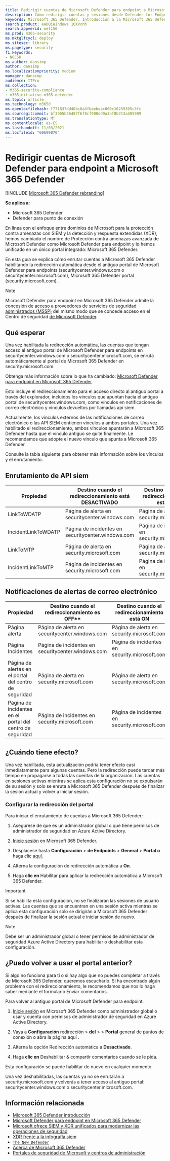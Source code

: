 ```yaml
---
title: Redirigir cuentas de Microsoft Defender para endpoint a Microsoft 365 Defender
description: Cómo redirigir cuentas y sesiones desde Defender for Endpoint a Microsoft 365 Defender.
keywords: Microsoft 365 Defender, Introducción a la Microsoft 365 Defender, redirección del centro de seguridad
search.product: eADQiWindows 10XVcnh
search.appverid: met150
ms.prod: m365-security
ms.mktglfcycl: deploy
ms.sitesec: library
ms.pagetype: security
f1.keywords:
- NOCSH
ms.author: dansimp
author: dansimp
ms.localizationpriority: medium
manager: dansimp
audience: ITPro
ms.collection:
- M365-security-compliance
- m365initiative-m365-defender
ms.topic: article
ms.technology: m365d
ms.openlocfilehash: f771837dd40bc8a3fbaebeac060c10259395c3fc
ms.sourcegitcommit: bf3965b46487f6f8cf900dd9a3af8b213a405989
ms.translationtype: MT
ms.contentlocale: es-ES
ms.lasthandoff: 11/03/2021
ms.locfileid: "60699070"
---
```

# <a name="redirecting-accounts-from-microsoft-defender-for-endpoint-to-microsoft-365-defender"></a>Redirigir cuentas de Microsoft Defender para endpoint a Microsoft 365 Defender

[!INCLUDE [Microsoft 365 Defender rebranding](../includes/microsoft-defender.md)]

**Se aplica a:**
- Microsoft 365 Defender
- Defender para punto de conexión

En línea con el enfoque entre dominios de Microsoft para la protección contra amenazas con SIEM y la detección y respuesta extendidas (XDR), hemos cambiado el nombre de Protección contra amenazas avanzada de Microsoft Defender como Microsoft Defender para endpoint y lo hemos unificado en un único portal integrado: Microsoft 365 Defender.

En esta guía se explica cómo enrutar cuentas a Microsoft 365 Defender habilitando la redirección automática desde el antiguo portal de Microsoft Defender para endpoints (securitycenter.windows.com o securitycenter.microsoft.com), Microsoft 365 Defender portal (security.microsoft.com).

> [!NOTE]
> Microsoft Defender para endpoint en Microsoft 365 Defender admite la concesión de acceso a proveedores de servicios de seguridad [administrados (MSSP)](/windows/security/threat-protection/microsoft-defender-atp/grant-mssp-access) del mismo modo que se concede acceso en el Centro de seguridad [de Microsoft Defender](./mssp-access.md).

## <a name="what-to-expect"></a>Qué esperar

Una vez habilitada la redirección automática, las cuentas que tengan acceso al antiguo portal de Microsoft Defender para endpoints en securitycenter.windows.com o securitycenter.microsoft.com, se enruta automáticamente al portal de Microsoft 365 Defender en security.microsoft.com.

Obtenga más información sobre lo que ha cambiado: [Microsoft Defender para endpoint en Microsoft 365 Defender](microsoft-365-security-center-mde.md).

Esto incluye el redireccionamiento para el acceso directo al antiguo portal a través del explorador, incluidos los vínculos que apuntan hacia el antiguo portal de securitycenter.windows.com, como vínculos en notificaciones de correo electrónico y vínculos devueltos por llamadas api siem.  

 Actualmente, los vínculos externos de las notificaciones de correo electrónico o las API SIEM contienen vínculos a ambos portales. Una vez habilitado el redireccionamiento, ambos vínculos apuntarán a Microsoft 365 Defender hasta que el vínculo antiguo se quite finalmente. Le recomendamos que adopte el nuevo vínculo que apunta a Microsoft 365 Defender.

Consulte la tabla siguiente para obtener más información sobre los vínculos y el enrutamiento.
## <a name="siem-api-routing"></a>Enrutamiento de API siem

| Propiedad | Destino cuando el redireccionamiento está DESACTIVADO | Destino cuando el redireccionamiento está ON |
|---------|---------|---------|
| LinkToWDATP | Página de alerta en securitycenter.windows.com | Página de alerta en security.microsoft.com |
| IncidentLinkToWDATP | Página de incidentes en securitycenter.windows.com | Página de incidentes en security.microsoft.com |
| LinkToMTP | Página de alerta en security.microsoft.com | Página de alerta en security.microsoft.com |
| IncidentLinkToMTP | Página de incidentes en security.microsoft.com | Página de incidentes en security.microsoft.com |

## <a name="email-alert-notifications"></a>Notificaciones de alertas de correo electrónico

| Propiedad | Destino cuando el redireccionamiento es OFF** | Destino cuando el redireccionamiento está ON |
|---------|---------|---------|
| Página alerta | Página de alerta en securitycenter.windows.com | Página de alerta en security.microsoft.com |
| Página Incidentes |Página de incidentes en securitycenter.windows.com | Página de incidentes en security.microsoft.com |
| Página de alertas en el portal del centro de seguridad | Página de alerta en security.microsoft.com | Página de alerta en security.microsoft.com |
| Página de incidentes en el portal del centro de seguridad | Página de incidentes en security.microsoft.com | Página de incidentes en security.microsoft.com |

## <a name="when-does-this-take-effect"></a>¿Cuándo tiene efecto?

Una vez habilitada, esta actualización podría tener efecto casi inmediatamente para algunas cuentas. Pero la redirección puede tardar más tiempo en propagarse a todas las cuentas de la organización. Las cuentas en sesiones activas mientras se aplica esta configuración no se expulsarán de su sesión y solo se enruta a Microsoft 365 Defender después de finalizar la sesión actual y volver a iniciar sesión.  

### <a name="set-up-portal-redirection"></a>Configurar la redirección del portal

Para iniciar el enrutamiento de cuentas a Microsoft 365 Defender:

1. Asegúrese de que es un administrador global o que tiene permisos de administrador de seguridad en Azure Active Directory.

2. [Inicie sesión](https://security.microsoft.com/) en Microsoft 365 Defender.

3. Desplácese hasta **Configuración**  >  **de Endpoints**  >  **General**  >  **Portal o** haga clic [aquí.](https://security.microsoft.com/preferences2/portal_redirection)  

4. Alterna la configuración de redirección automática a **On**.

5. Haga **clic en** Habilitar para aplicar la redirección automática a Microsoft 365 Defender.

>[!IMPORTANT]
>Si se habilita esta configuración, no se finalizarán las sesiones de usuario activas. Las cuentas que se encuentran en una sesión activa mientras se aplica esta configuración solo se dirigirán a Microsoft 365 Defender después de finalizar la sesión actual e iniciar sesión de nuevo.

>[!NOTE]
>Debe ser un administrador global o tener permisos de administrador de seguridad Azure Active Directory para habilitar o deshabilitar esta configuración.  

## <a name="can-i-go-back-to-using-the-former-portal"></a>¿Puedo volver a usar el portal anterior?

Si algo no funciona para ti o si hay algo que no puedes completar a través de Microsoft 365 Defender, queremos escucharlo. Si ha encontrado algún problema con el redireccionamiento, le recomendamos que nos lo haga saber mediante el formulario Enviar comentarios.

Para volver al antiguo portal de Microsoft Defender para endpoint:

1. [Inicie sesión](https://security.microsoft.com/) en Microsoft 365 Defender como administrador global o usar y cuenta con permisos de administrador de seguridad en Azure Active Directory.

2. Vaya a **Configuración** redirección  >  **del**  >    >  **Portal** [](https://security.microsoft.com/preferences2/portal_redirection)general de puntos de conexión o abra la página aquí .  

3. Alterna la opción Redirección automática a **Desactivado**.

4. Haga **clic en** Deshabilitar & compartir comentarios cuando se le pida.

Esta configuración se puede habilitar de nuevo en cualquier momento. 

Una vez deshabilitadas, las cuentas ya no se enrutarán a security.microsoft.com y volverás a tener acceso al antiguo portal: securitycenter.windows.com o securitycenter.microsoft.com. 

## <a name="related-information"></a>Información relacionada
- [Microsoft 365 Defender introducción](overview-security-center.md)
- [Microsoft Defender para endpoint en Microsoft 365 Defender](microsoft-365-security-center-mde.md)
- [Microsoft ofrece SIEM y XDR unificados para modernizar las operaciones de seguridad](https://www.microsoft.com/security/blog/?p=91813) 
- [XDR frente a la infografía siem](https://afrait.com/blog/xdr-versus-siem/) 
- [`The New Defender`](https://afrait.com/blog/the-new-defender/) 
- [Acerca de Microsoft 365 Defender](https://www.microsoft.com/microsoft-365/security/microsoft-365-defender) 
- [Portales de seguridad de Microsoft y centros de administración](portals.md)
